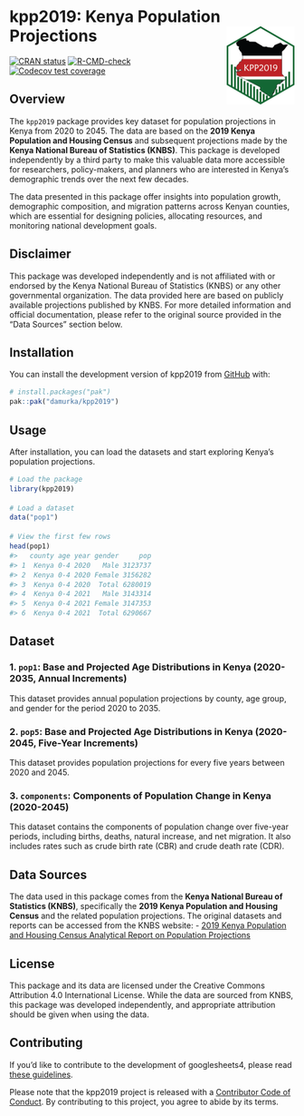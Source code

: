 
<!-- README.md is generated from README.Rmd. Please edit that file -->

# kpp2019: Kenya Population Projections <a href="https://kpp2019.damurka.com"><img src="man/figures/logo.png" align="right" height="138" alt = ""/></a>

<!-- badges: start -->

[![CRAN
status](https://www.r-pkg.org/badges/version/kpp2019)](https://CRAN.R-project.org/package=kpp2019)
[![R-CMD-check](https://github.com/damurka/kpp2019/actions/workflows/R-CMD-check.yaml/badge.svg)](https://github.com/damurka/kpp2019/actions/workflows/R-CMD-check.yaml)
[![Codecov test
coverage](https://codecov.io/gh/damurka/kpp2019/graph/badge.svg)](https://app.codecov.io/gh/damurka/kpp2019)
<!-- badges: end -->

## Overview

The `kpp2019` package provides key dataset for population projections in
Kenya from 2020 to 2045. The data are based on the **2019 Kenya
Population and Housing Census** and subsequent projections made by the
**Kenya National Bureau of Statistics (KNBS)**. This package is
developed independently by a third party to make this valuable data more
accessible for researchers, policy-makers, and planners who are
interested in Kenya’s demographic trends over the next few decades.

The data presented in this package offer insights into population
growth, demographic composition, and migration patterns across Kenyan
counties, which are essential for designing policies, allocating
resources, and monitoring national development goals.

## Disclaimer

This package was developed independently and is not affiliated with or
endorsed by the Kenya National Bureau of Statistics (KNBS) or any other
governmental organization. The data provided here are based on publicly
available projections published by KNBS. For more detailed information
and official documentation, please refer to the original source provided
in the “Data Sources” section below.

## Installation

You can install the development version of kpp2019 from
[GitHub](https://github.com/) with:

``` r
# install.packages("pak")
pak::pak("damurka/kpp2019")
```

## Usage

After installation, you can load the datasets and start exploring
Kenya’s population projections.

``` r
# Load the package
library(kpp2019)

# Load a dataset
data("pop1")

# View the first few rows
head(pop1)
#>   county age year gender     pop
#> 1  Kenya 0-4 2020   Male 3123737
#> 2  Kenya 0-4 2020 Female 3156282
#> 3  Kenya 0-4 2020  Total 6280019
#> 4  Kenya 0-4 2021   Male 3143314
#> 5  Kenya 0-4 2021 Female 3147353
#> 6  Kenya 0-4 2021  Total 6290667
```

## Dataset

### 1. `pop1`: Base and Projected Age Distributions in Kenya (2020-2035, Annual Increments)

This dataset provides annual population projections by county, age
group, and gender for the period 2020 to 2035.

### 2. `pop5`: Base and Projected Age Distributions in Kenya (2020-2045, Five-Year Increments)

This dataset provides population projections for every five years
between 2020 and 2045.

### 3. `components`: Components of Population Change in Kenya (2020-2045)

This dataset contains the components of population change over five-year
periods, including births, deaths, natural increase, and net migration.
It also includes rates such as crude birth rate (CBR) and crude death
rate (CDR).

## Data Sources

The data used in this package comes from the **Kenya National Bureau of
Statistics (KNBS)**, specifically the **2019 Kenya Population and
Housing Census** and the related population projections. The original
datasets and reports can be accessed from the KNBS website: - [2019
Kenya Population and Housing Census Analytical Report on Population
Projections](https://www.knbs.or.ke/wp-content/uploads/2023/09/2019-Kenya-population-and-Housing-Census-Analytical-Report-on-Population-Projections.pdf)

## License

This package and its data are licensed under the Creative Commons
Attribution 4.0 International License. While the data are sourced from
KNBS, this package was developed independently, and appropriate
attribution should be given when using the data.

## Contributing

If you’d like to contribute to the development of googlesheets4, please
read [these guidelines](https://kpp2019.damurka.com/CONTRIBUTING.html).

Please note that the kpp2019 project is released with a [Contributor
Code of Conduct](https://kpp2019.damurka.com/CODE_OF_CONDUCT.html). By
contributing to this project, you agree to abide by its terms.
